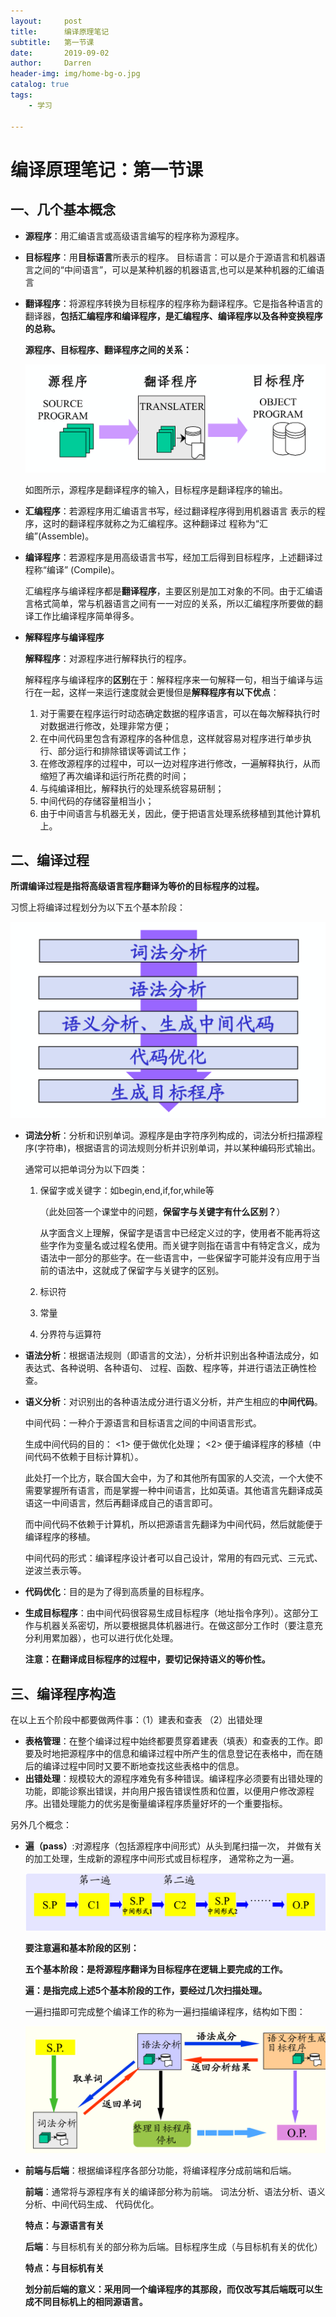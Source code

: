 ```yaml
---
layout:     post
title:      编译原理笔记
subtitle:   第一节课
date:       2019-09-02
author:     Darren
header-img: img/home-bg-o.jpg
catalog: true
tags:
    - 学习

---
```


# 编译原理笔记：第一节课

## 一、几个基本概念

- **源程序**：用汇编语言或高级语言编写的程序称为源程序。

- **目标程序**：用**目标语言**所表示的程序。
  目标语言：可以是介于源语言和机器语言之间的“中间语言”，可以是某种机器的机器语言,也可以是某种机器的汇编语言

- **翻译程序**：将源程序转换为目标程序的程序称为翻译程序。它是指各种语言的翻译器，**包括汇编程序和编译程序，是汇编程序、编译程序以及各种变换程序的总称。**

  **源程序、目标程序、翻译程序之间的关系：**

  ![](https://github.com/ctttt1119/ctttt1119.github.io/blob/master/img/bianyi-pic1.png)

  如图所示，源程序是翻译程序的输入，目标程序是翻译程序的输出。

- **汇编程序**：若源程序用汇编语言书写，经过翻译程序得到用机器语言 表示的程序，这时的翻译程序就称之为汇编程序。这种翻译过 程称为“汇编”(Assemble)。

- **编译程序**：若源程序是用高级语言书写，经加工后得到目标程序，上述翻译过程称“编译” (Compile)。

  汇编程序与编译程序都是**翻译程序**，主要区别是加工对象的不同。由于汇编语言格式简单，常与机器语言之间有一一对应的关系，所以汇编程序所要做的翻译工作比编译程序简单得多。

- **解释程序与编译程序**

  **解释程序**：对源程序进行解释执行的程序。

  解释程序与编译程序的**区别**在于：解释程序来一句解释一句，相当于编译与运行在一起，这样一来运行速度就会更慢但是**解释程序有以下优点**：

  1. 对于需要在程序运行时动态确定数据的程序语言，可以在每次解释执行时对数据进行修改，处理非常方便；
  2. 在中间代码里包含有源程序的各种信息，这样就容易对程序进行单步执行、部分运行和排除错误等调试工作；
  3. 在修改源程序的过程中，可以一边对程序进行修改，一遍解释执行，从而缩短了再次编译和运行所花费的时间；
  4. 与纯编译相比，解释执行的处理系统容易研制；
  5. 中间代码的存储容量相当小；
  6. 由于中间语言与机器无关，因此，便于把语言处理系统移植到其他计算机上。

## 二、编译过程

**所谓编译过程是指将高级语言程序翻译为等价的目标程序的过程。**

习惯上将编译过程划分为以下五个基本阶段：

![](https://github.com/ctttt1119/ctttt1119.github.io/blob/master/img/bianyi-pic2.png)

- **词法分析**：分析和识别单词。源程序是由字符序列构成的，词法分析扫描源程序(字符串)，根据语言的词法规则分析并识别单词，并以某种编码形式输出。

  通常可以把单词分为以下四类：

  1. 保留字或关键字：如begin,end,if,for,while等

     （此处回答一个课堂中的问题，**保留字与关键字有什么区别？**）

     从字面含义上理解，保留字是语言中已经定义过的字，使用者不能再将这些字作为变量名或过程名使用。而关键字则指在语言中有特定含义，成为语法中一部分的那些字。在一些语言中，一些保留字可能并没有应用于当前的语法中，这就成了保留字与关键字的区别。

  2. 标识符
  3. 常量
  4. 分界符与运算符

- **语法分析**：根据语法规则（即语言的文法），分析并识别出各种语法成分，如表达式、各种说明、各种语句、 过程、函数、程序等，并进行语法正确性检查。

- **语义分析**：对识别出的各种语法成分进行语义分析，并产生相应的**中间代码**。

  中间代码：一种介于源语言和目标语言之间的中间语言形式。 

  生成中间代码的目的： <1> 便于做优化处理； <2> 便于编译程序的移植（中间代码不依赖于目标计算机）。

  此处打一个比方，联合国大会中，为了和其他所有国家的人交流，一个大使不需要掌握所有语言，而是掌握一种中间语言，比如英语。其他语言先翻译成英语这一中间语言，然后再翻译成自己的语言即可。

  而中间代码不依赖于计算机，所以把源语言先翻译为中间代码，然后就能便于编译程序的移植。

  中间代码的形式：编译程序设计者可以自己设计，常用的有四元式、三元式、逆波兰表示等。

- **代码优化**：目的是为了得到高质量的目标程序。

- **生成目标程序**：由中间代码很容易生成目标程序（地址指令序列）。这部分工作与机器关系密切，所以要根据具体机器进行。在做这部分工作时（要注意充分利用累加器），也可以进行优化处理。

  **注意：在翻译成目标程序的过程中，要切记保持语义的等价性。**

## 三、编译程序构造

在以上五个阶段中都要做两件事：（1）建表和查表     （2）出错处理

- **表格管理**：在整个编译过程中始终都要贯穿着建表（填表）和查表的工作。即要及时地把源程序中的信息和编译过程中所产生的信息登记在表格中，而在随后的编译过程中同时又要不断地查找这些表格中的信息。
- **出错处理**：规模较大的源程序难免有多种错误。编译程序必须要有出错处理的功能，即能诊察出错误，并向用户报告错误性质和位置，以便用户修改源程序。出错处理能力的优劣是衡量编译程序质量好坏的一个重要指标。

另外几个概念：

- **遍（pass）**:对源程序（包括源程序中间形式）从头到尾扫描一次， 并做有关的加工处理，生成新的源程序中间形式或目标程序， 通常称之为一遍。

  ![](https://github.com/ctttt1119/ctttt1119.github.io/blob/master/img/bianyi-pic3.png)

  **要注意遍和基本阶段的区别：**

  **五个基本阶段：是将源程序翻译为目标程序在逻辑上要完成的工作。**

  **遍：是指完成上述5个基本阶段的工作，要经过几次扫描处理。**

  一遍扫描即可完成整个编译工作的称为一遍扫描编译程序，结构如下图：

  ![](https://github.com/ctttt1119/ctttt1119.github.io/blob/master/img/bianyi-pic4.png)

- **前端与后端**：根据编译程序各部分功能，将编译程序分成前端和后端。

  **前端**：通常将与源程序有关的编译部分称为前端。 词法分析、语法分析、语义分析、中间代码生成、 代码优化。

  **特点：与源语言有关**

  **后端**：与目标机有关的部分称为后端。目标程序生成（与目标机有关的优化）

  **特点：与目标机有关**

  **划分前后端的意义：采用同一个编译程序的其那段，而仅改写其后端既可以生成不同目标机上的相同源语言。**